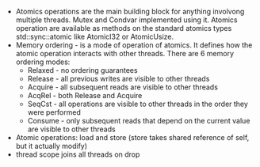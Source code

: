 - Atomics operations are the main building block for anything involvong multiple threads. Mutex and Condvar implemented using it. Atomics operation are available as methods on the standard atomics types std::sync::atomic like AtomicI32 or AtomicUsize.
- Memory ordering - is a mode of operation of atomics. It defines how the atomic operation interacts with other threads. There are 6 memory ordering modes:
  - Relaxed - no ordering guarantees
  - Release - all previous writes are visible to other threads
  - Acquire - all subsequent reads are visible to other threads
  - AcqRel - both Release and Acquire
  - SeqCst - all operations are visible to other threads in the order they were performed
  - Consume - only subsequent reads that depend on the current value are visible to other threads
- Atomic operations: load and store (store takes shared reference of self, but it actually modify)
- thread scope joins all threads on drop
